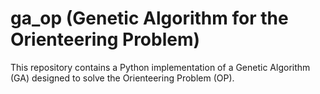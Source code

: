 # ga_op (Genetic Algorithm for the Orienteering Problem)

This repository contains a Python implementation of a Genetic Algorithm (GA) designed to solve the Orienteering Problem (OP). 
